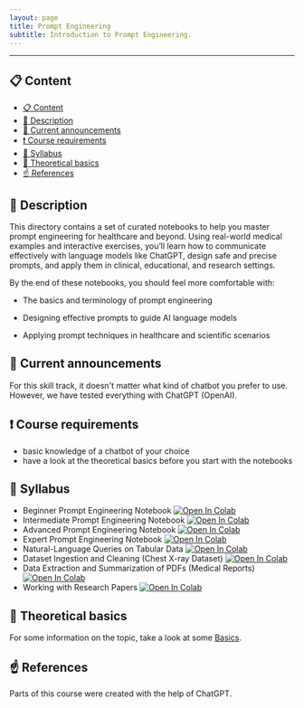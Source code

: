 ```yaml
---
layout: page
title: Prompt Engineering
subtitle: Introduction to Prompt Engineering.
---
```


---

## 📋 Content
- [📋 Content](#-content)
- [📄 Description](#-description)
- [📣 Current announcements](#-current-announcements)
- [❗ Course requirements](#-course-requirements)
- [📒 Syllabus](#-syllabus)
- [📝 Theoretical basics](#-theoretical-basics)
- [☝️ References](#️-references)


## 📄 Description
This directory contains a set of curated notebooks to help you master prompt engineering for healthcare and beyond. Using real-world medical examples and interactive exercises, you’ll learn how to communicate effectively with language models like ChatGPT, design safe and precise prompts, and apply them in clinical, educational, and research settings.

By the end of these notebooks, you should feel more comfortable with:

  - The basics and terminology of prompt engineering
  
  - Designing effective prompts to guide AI language models
  
  - Applying prompt techniques in healthcare and scientific scenarios

## 📣 Current announcements
For this skill track, it doesn't matter what kind of chatbot you prefer to use. However, we have tested everything with ChatGPT (OpenAI). 


## ❗ Course requirements
- basic knowledge of a chatbot of your choice
- have a look at the theoretical basics before you start with the notebooks


## 📒 Syllabus
- Beginner Prompt Engineering Notebook <a href="https://colab.research.google.com/drive/1aX8K-1K50D7Ex05qRdDm4tbi8qkRB5rC#scrollTo=uYvRRU9WrcuP"><img src="https://colab.research.google.com/assets/colab-badge.svg" alt="Open In Colab"/></a>
- Intermediate Prompt Engineering Notebook <a href="https://colab.research.google.com/drive/1kUOV9ofSY_S9WO4Qm76nPoqg8PufGwlq"><img src="https://colab.research.google.com/assets/colab-badge.svg" alt="Open In Colab"/></a>
- Advanced Prompt Engineering Notebook <a href="https://colab.research.google.com/drive/1MWOsbU2M41jZpQjQ3ThmnXrNPPxWetSE"><img src="https://colab.research.google.com/assets/colab-badge.svg" alt="Open In Colab"/></a>
- Expert Prompt Engineering Notebook <a href="https://colab.research.google.com/drive/11mSRX9g8bU-ff8Ssd2BS1Aeo7bkEPvyv#scrollTo=j8GJAugXv1N2"><img src="https://colab.research.google.com/assets/colab-badge.svg" alt="Open In Colab"/></a>
- Natural-Language Queries on Tabular Data <a href="https://colab.research.google.com/drive/11mSRX9g8bU-ff8Ssd2BS1Aeo7bkEPvyv#scrollTo=j8GJAugXv1N2"><img src="https://colab.research.google.com/assets/colab-badge.svg" alt="Open In Colab"/></a>
- Dataset Ingestion and Cleaning (Chest X-ray Dataset) <a href="https://colab.research.google.com/drive/11mSRX9g8bU-ff8Ssd2BS1Aeo7bkEPvyv#scrollTo=j8GJAugXv1N2"><img src="https://colab.research.google.com/assets/colab-badge.svg" alt="Open In Colab"/></a>
- Data Extraction and Summarization of PDFs (Medical Reports) <a href="https://colab.research.google.com/drive/11mSRX9g8bU-ff8Ssd2BS1Aeo7bkEPvyv#scrollTo=j8GJAugXv1N2"><img src="https://colab.research.google.com/assets/colab-badge.svg" alt="Open In Colab"/></a>
- Working with Research Papers <a href="https://colab.research.google.com/drive/11mSRX9g8bU-ff8Ssd2BS1Aeo7bkEPvyv#scrollTo=j8GJAugXv1N2"><img src="https://colab.research.google.com/assets/colab-badge.svg" alt="Open In Colab"/></a>

## 📝 Theoretical basics
For some information on the topic, take a look at some [Basics](./theoretical_basics/prompt_engineering.md).


## ☝️ References
Parts of this course were created with the help of ChatGPT.
